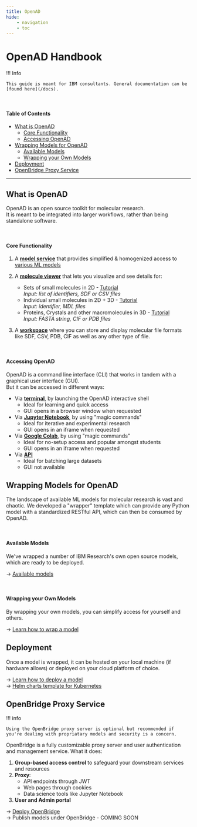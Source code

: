 ```yaml
---
title: OpenAD
hide:
    - navigation
    - toc
---
```


<!--
This is an unlisted page with instructions for IBM consultants on how to:
- Set up OpenAD
- Wrap a ML model
- Deploy it on cloud platform of choice
- Make it available via OpenBridge
- Monitor & troubleshoot
-->

# OpenAD Handbook <!-- omit in toc -->

!!! Info

    This guide is meant for IBM consultants. General documentation can be [found here](/docs).

<br>

#### Table of Contents <!-- omit in toc -->

- [What is OpenAD](#what-is-openad)
    - [Core Functionality](#core-functionality)
    - [Accessing OpenAD](#accessing-openad)
- [Wrapping Models for OpenAD](#wrapping-models-for-openad)
    - [Available Models](#available-models)
    - [Wrapping your Own Models](#wrapping-your-own-models)
- [Deployment](#deployment)
- [OpenBridge Proxy Service](#openbridge-proxy-service)

---

## What is OpenAD

OpenAD is an open source toolkit for molecular research.  
It is meant to be integrated into larger workflows, rather than being standalone software.

<br>

#### Core Functionality

1.  A [**model service**](/docs/model-service/) that provides simplified & homogenized access to [various ML models](/docs/model-service/available-models/)
1.  A [**molecule viewer**](/docs/gui#molecule-viewer) that lets you visualize and see details for:

    -   Sets of small molecules in 2D - [Tutorial](/blog/2025/03/19/visualizing-molecules-in-jupyter-notebook-from-a-list-or-dataframe/)  
        _Input: list of identifiers, SDF or CSV files_
    -   Individual small molecules in 2D + 3D - [Tutorial](/blog/2025/03/17/how-to-visualize-a-molecule-in-jupyter-notebook/)  
        _Input: identifier, MDL files_
    -   Proteins, Crystals and other macromolecules in 3D - [Tutorial](/blog/2025/03/24/how-to-visualize-proteins-in-jupyter-notebook/)  
        _Input: FASTA string, CIF or PDB files_

1.  A [**workspace**](/docs/base-concepts/#workspaces) where you can store and display molecular file formats like SDF, CSV, PDB, CIF as well as any other type of file.

<br>

#### Accessing OpenAD

OpenAD is a command line interface (CLI) that works in tandem with a graphical user interface (GUI).  
But it can be accessed in different ways:

-   Via [**terminal**](/docs/getting-started/), by launching the OpenAD interactive shell
    -   Ideal for learning and quick access
    -   GUI opens in a browser window when requested
-   Via [**Jupyter Notebook**](/docs/getting-started/), by using "magic commands"
    -   Ideal for iterative and experimental research
    -   GUI opens in an iframe when requested
-   Via [**Google Colab**](https://colab.research.google.com/drive/13r9LojtJTLZ8MEO1KNqJAKTieWmEUJQM), by using "magic commands"
    -   Ideal for no-setup access and popular amongst students
    -   GUI opens in an iframe when requested
-   Via [**API**](/docs/api)
    -   Ideal for batching large datasets
    -   GUI not available

## Wrapping Models for OpenAD

The landscape of available ML models for molecular research is vast and chaotic. We developed a "wrapper" template which can provide any Python model with a standardized RESTful API, which can then be consumed by OpenAD.

<br>

#### Available Models

We've wrapped a number of IBM Research's own open source models, which are ready to be deployed.

&rarr; [Available models](/docs/model-service/available-models/)

<br>

#### Wrapping your Own Models

By wrapping your own models, you can simplify access for yourself and others.

&rarr; [Learn how to wrap a model](https://github.com/acceleratedscience/openad_service_utils)

## Deployment

Once a model is wrapped, it can be hosted on your local machine (if hardware allows) or deployed on your cloud platform of choice.

&rarr; [Learn how to deploy a model](/docs/model-service/deploying-models/)  
&rarr; [Helm charts template for Kubernetes](https://github.com/acceleratedscience/openad-model-helm-template)

## OpenBridge Proxy Service

!!! info

    Using the OpenBridge proxy server is optional but recommended if you're dealing with propriatary models and security is a concern.

OpenBridge is a fully customizable proxy server and user authentication and management service. What it does:

1. **Group-based access control** to safeguard your downstream services and resources
2. **Proxy**:
    - API endpoints through JWT
    - Web pages through cookies
    - Data science tools like Jupyter Notebook
3. **User and Admin portal**

&rarr; [Deploy OpenBridge](https://github.com/acceleratedscience/bridge/blob/main/doc/deployment.md)  
&rarr; Publish models under OpenBridge - COMING SOON
